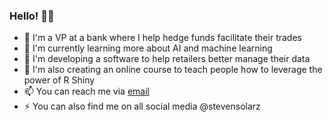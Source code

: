 ### Hello! 👋🏻

- 🏦 I'm a VP at a bank where I help hedge funds facilitate their trades
- 🌱 I'm currently learning more about AI and machine learning
- 👚 I'm developing a software to help retailers better manage their data
- 🏫 I'm also creating an online course to teach people how to leverage the power of R Shiny
- 📫 You can reach me via [email](contact@stevensolarz.com)
- ⚡ You can also find me on all social media @stevensolarz
